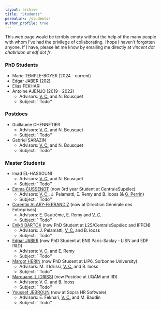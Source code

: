 ```yaml
---
layout: archive
title: "Students"
permalink: /students/
author_profile: true
---
```


This web page would be terribly empty without the help of the many people with whom I've had the privilege of collaborating. I hope I haven't forgotten anyone. If I have, please let me know by emailing me directly at _vincent dot chabridon at edf dot fr_.

### PhD Students
* Marie TEMPLE-BOYER (2024 - current)
* Edgar JABER (202)
* Elias FEKHARI
* Antoine AJENJO (2019 - 2022)
  - Advisors: <ins> V. C.</ins> and N. Bousquet
  - Subject: ``Todo'' 

### Postdocs
* Guillaume CHENNETIER
  - Advisors: <ins> V. C.</ins> and N. Bousquet
  - Subject: ``Todo''
* Gabriel SARAZIN
  - Advisors: <ins> V. C.</ins> and N. Bousquet
  - Subject: ``Todo''

### Master Students
* Imad EL-HASSOUNI
  - Advisors: <ins> V. C.</ins> and N. Bousquet
  - Subject: ``Todo''
* [Emma CUSSENOT](https://www.linkedin.com/in/emma-cussenot-b5b04a257/?originalSubdomain=fr) (now 3rd year Student at CentraleSupélec)
  - Advisors: <ins> V. C.</ins>, J. Pelamatti, E. Remy and B. Iooss (& [G. Perrin](https://pagespro.univ-gustave-eiffel.fr/guillaume-perrin))
  - Subject: ``Todo''
* [Corentin ALARY-FERRANDIZ](https://www.linkedin.com/in/corentin-alary-ferrandiz-a85b661b8/) (now at Direction Générale des Entreprises)
  - Advisors: E. Dautrême, E. Remy and <ins> V. C.</ins>
  - Subject: ``Todo''
* [Enikő BARTÓK](https://l2s.centralesupelec.fr/u/bartok-eniko/) (now PhD Student at L2S/CentraleSupélec and IFPEN)
  - Advisors: J. Pelamatti, <ins> V. C.</ins> and B. Iooss
  - Subject: ``Todo''
* [Edgar JABER](https://edgarjaber.github.io/) (now PhD Student at ENS Paris-Saclay - LISN and EDF R&D)
  - Advisors: <ins> V. C.</ins> and E. Remy
  - Subject: ``Todo''
* [Margot HERIN](https://sites.google.com/view/margotherin/about) (now PhD Student at LIP6, Sorbonne University)
  - Advisors: M. Il Idrissi, <ins> V. C.</ins> and B. Iooss
  - Subject: ``Todo''
* [Marouane IL IDRISSI](https://marouaneilidrissi.com/en/home) (now Postdoc at UQÀM and IID)
  - Advisors: <ins> V. C.</ins> and B. Iooss
  - Subject: ``Todo''
* [Youssef JEBROUN](https://www.linkedin.com/in/youssef-jebroun-8930b9172/) (now at Sopra HR Software)
  - Advisors: E. Fekhari, <ins> V. C.</ins> and M. Baudin
  - Subject: ``Todo''
